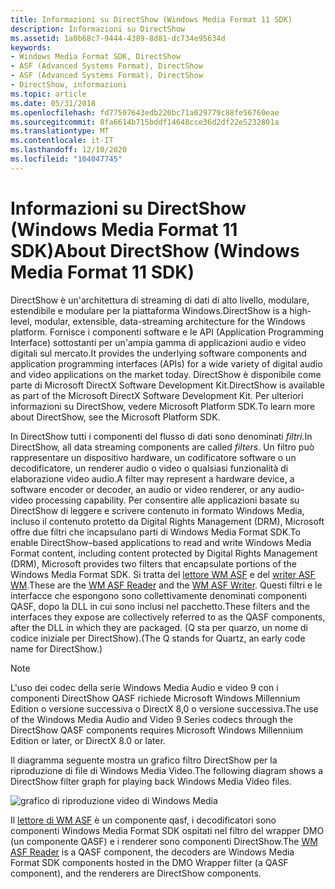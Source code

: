 ```yaml
---
title: Informazioni su DirectShow (Windows Media Format 11 SDK)
description: Informazioni su DirectShow
ms.assetid: 1a0b68c7-9444-4389-8d81-dc734e95634d
keywords:
- Windows Media Format SDK, DirectShow
- ASF (Advanced Systems Format), DirectShow
- ASF (Advanced Systems Format), DirectShow
- DirectShow, informazioni
ms.topic: article
ms.date: 05/31/2018
ms.openlocfilehash: fd77507643edb220bc71a029779c88fe56760eae
ms.sourcegitcommit: 8fa6614b715bddf14648cce36d2df22e5232801a
ms.translationtype: MT
ms.contentlocale: it-IT
ms.lasthandoff: 12/10/2020
ms.locfileid: "104047745"
---
```

# <a name="about-directshow-windows-media-format-11-sdk"></a><span data-ttu-id="9cc8b-107">Informazioni su DirectShow (Windows Media Format 11 SDK)</span><span class="sxs-lookup"><span data-stu-id="9cc8b-107">About DirectShow (Windows Media Format 11 SDK)</span></span>

<span data-ttu-id="9cc8b-108">DirectShow è un'architettura di streaming di dati di alto livello, modulare, estendibile e modulare per la piattaforma Windows.</span><span class="sxs-lookup"><span data-stu-id="9cc8b-108">DirectShow is a high-level, modular, extensible, data-streaming architecture for the Windows platform.</span></span> <span data-ttu-id="9cc8b-109">Fornisce i componenti software e le API (Application Programming Interface) sottostanti per un'ampia gamma di applicazioni audio e video digitali sul mercato.</span><span class="sxs-lookup"><span data-stu-id="9cc8b-109">It provides the underlying software components and application programming interfaces (APIs) for a wide variety of digital audio and video applications on the market today.</span></span> <span data-ttu-id="9cc8b-110">DirectShow è disponibile come parte di Microsoft DirectX Software Development Kit.</span><span class="sxs-lookup"><span data-stu-id="9cc8b-110">DirectShow is available as part of the Microsoft DirectX Software Development Kit.</span></span> <span data-ttu-id="9cc8b-111">Per ulteriori informazioni su DirectShow, vedere Microsoft Platform SDK.</span><span class="sxs-lookup"><span data-stu-id="9cc8b-111">To learn more about DirectShow, see the Microsoft Platform SDK.</span></span>

<span data-ttu-id="9cc8b-112">In DirectShow tutti i componenti del flusso di dati sono denominati *filtri*.</span><span class="sxs-lookup"><span data-stu-id="9cc8b-112">In DirectShow, all data streaming components are called *filters*.</span></span> <span data-ttu-id="9cc8b-113">Un filtro può rappresentare un dispositivo hardware, un codificatore software o un decodificatore, un renderer audio o video o qualsiasi funzionalità di elaborazione video audio.</span><span class="sxs-lookup"><span data-stu-id="9cc8b-113">A filter may represent a hardware device, a software encoder or decoder, an audio or video renderer, or any audio-video processing capability.</span></span> <span data-ttu-id="9cc8b-114">Per consentire alle applicazioni basate su DirectShow di leggere e scrivere contenuto in formato Windows Media, incluso il contenuto protetto da Digital Rights Management (DRM), Microsoft offre due filtri che incapsulano parti di Windows Media Format SDK.</span><span class="sxs-lookup"><span data-stu-id="9cc8b-114">To enable DirectShow–based applications to read and write Windows Media Format content, including content protected by Digital Rights Management (DRM), Microsoft provides two filters that encapsulate portions of the Windows Media Format SDK.</span></span> <span data-ttu-id="9cc8b-115">Si tratta del [lettore WM ASF](wm-asf-reader-filter.md) e del [writer ASF WM](wm-asf-writer-filter.md).</span><span class="sxs-lookup"><span data-stu-id="9cc8b-115">These are the [WM ASF Reader](wm-asf-reader-filter.md) and the [WM ASF Writer](wm-asf-writer-filter.md).</span></span> <span data-ttu-id="9cc8b-116">Questi filtri e le interfacce che espongono sono collettivamente denominati componenti QASF, dopo la DLL in cui sono inclusi nel pacchetto.</span><span class="sxs-lookup"><span data-stu-id="9cc8b-116">These filters and the interfaces they expose are collectively referred to as the QASF components, after the DLL in which they are packaged.</span></span> <span data-ttu-id="9cc8b-117">(Q sta per quarzo, un nome di codice iniziale per DirectShow).</span><span class="sxs-lookup"><span data-stu-id="9cc8b-117">(The Q stands for Quartz, an early code name for DirectShow.)</span></span>

> [!Note]  
> <span data-ttu-id="9cc8b-118">L'uso dei codec della serie Windows Media Audio e video 9 con i componenti DirectShow QASF richiede Microsoft Windows Millennium Edition o versione successiva o DirectX 8,0 o versione successiva.</span><span class="sxs-lookup"><span data-stu-id="9cc8b-118">The use of the Windows Media Audio and Video 9 Series codecs through the DirectShow QASF components requires Microsoft Windows Millennium Edition or later, or DirectX 8.0 or later.</span></span>

 

<span data-ttu-id="9cc8b-119">Il diagramma seguente mostra un grafico filtro DirectShow per la riproduzione di file di Windows Media Video.</span><span class="sxs-lookup"><span data-stu-id="9cc8b-119">The following diagram shows a DirectShow filter graph for playing back Windows Media Video files.</span></span>

![grafico di riproduzione video di Windows Media](images/wmv-wmasfreader.png)

<span data-ttu-id="9cc8b-121">Il [lettore di WM ASF](wm-asf-reader-filter.md) è un componente qasf, i decodificatori sono componenti Windows Media Format SDK ospitati nel filtro del wrapper DMO (un componente QASF) e i renderer sono componenti DirectShow.</span><span class="sxs-lookup"><span data-stu-id="9cc8b-121">The [WM ASF Reader](wm-asf-reader-filter.md) is a QASF component, the decoders are Windows Media Format SDK components hosted in the DMO Wrapper filter (a QASF component), and the renderers are DirectShow components.</span></span>

 

 




